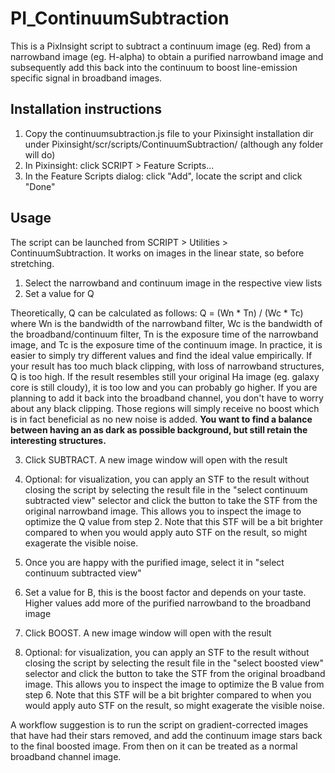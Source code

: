 # PI_ContinuumSubtraction
This is a PixInsight script to subtract a continuum image (eg. Red) from a narrowband image (eg. H-alpha) to obtain a purified narrowband image and subsequently add this back into the continuum to boost line-emission specific signal in broadband images.

## Installation instructions
1. Copy the continuumsubtraction.js file to your Pixinsight installation dir under Pixinsight/scr/scripts/ContinuumSubtraction/ (although any folder will do)
2. In Pixinsight: click SCRIPT > Feature Scripts...
3. In the Feature Scripts dialog: click "Add", locate the script and click "Done"

## Usage
The script can be launched from SCRIPT > Utilities > ContinuumSubtraction.
It works on images in the linear state, so before stretching.

1. Select the narrowband and continuum image in the respective view lists
2. Set a value for Q

Theoretically, Q can be calculated as follows:
Q = (Wn * Tn) / (Wc * Tc) where Wn is the bandwidth of the narrowband filter, Wc is the bandwidth of the broadband/continuum filter, Tn is the exposure time of the narrowband image, and Tc is the exposure time of the continuum image.
In practice, it is easier to simply try different values and find the ideal value empirically. If your result has too much black clipping, with loss of narrowband structures, Q is too high. If the result resembles still your original Ha image (eg. galaxy core is still cloudy), it is too low and you can probably go higher. If you are planning to add it back into the broadband channel, you don't have to worry about any black clipping. Those regions will simply receive no boost which is in fact beneficial as no new noise is added. **You want to find a balance between having an as dark as possible background, but still retain the interesting structures.**

3. Click SUBTRACT. A new image window will open with the result
4. Optional: for visualization, you can apply an STF to the result without closing the script by selecting the result file in the "select continuum subtracted view" selector and click the button to take the STF from the original narrowband image. This allows you to inspect the image to optimize the Q value from step 2. Note that this STF will be a bit brighter compared to when you would apply auto STF on the result, so might exagerate the visible noise.

5. Once you are happy with the purified image, select it in "select continuum subtracted view"
6. Set a value for B, this is the boost factor and depends on your taste. Higher values add more of the purified narrowband to the broadband image
7. Click BOOST. A new image window will open with the result

8. Optional: for visualization, you can apply an STF to the result without closing the script by selecting the result file in the "select boosted view" selector and click the button to take the STF from the original broadband image. This allows you to inspect the image to optimize the B value from step 6. Note that this STF will be a bit brighter compared to when you would apply auto STF on the result, so might exagerate the visible noise.

A workflow suggestion is to run the script on gradient-corrected images that have had their stars removed, and add the continuum image stars back to the final boosted image. From then on it can be treated as a normal broadband channel image.

